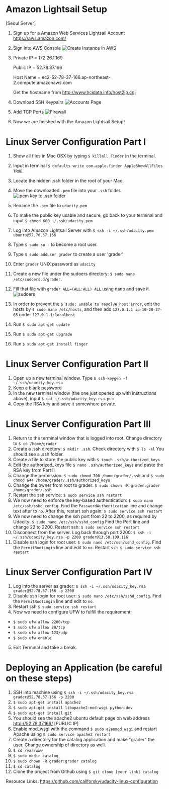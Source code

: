 # Amazon Lightsail Setup

[Seoul Server]
1. Sign up for a Amazon Web Services Lightsail Account
https://aws.amazon.com/
2. Sign into AWS Console
![Create Instance in AWS](readme_images/Create_Instance.png)
3. Private IP = 172.26.1.169

   Public IP = 52.78.37.166
   
   Host Name = ec2-52-78-37-166.ap-northeast-2.compute.amazonaws.com

   Get the hostname from http://www.hcidata.info/host2ip.cgi

4. Download SSH Keypairs
![Accounts Page](readme_images/accounts_page.png)
5. Add TCP Ports
![Firewall](readme_images/firewall.png)
6. Now we are finished with the Amazon Lightsail Setup! 

# Linux Server Configuration Part I

1. Show all files in Mac OSX by typing `$ killall Finder` in the terminal. 
2. Input in terminal `$ defaults write com.apple.finder AppleShowAllFiles TRUE`. 
3. Locate the hidden .ssh folder in the root of your Mac.
4. Move the downloaded `.pem` file into your `.ssh` folder.
![.pem key to .ssh folder](readme_images/ssh.png)
5. Rename the `.pem` file to `udacity.pem`
6. To make the public key usable and secure, go back to your terminal and input `$ chmod 600 ~/.ssh/udacity.pem`
7. Log into Amazon Lightsail Server with `$ ssh -i ~/.ssh/udacity.pem ubuntu@52.78.37.166`
8. Type `$ sudo su -` to become a root user. 
9. Type  `$ sudo adduser grader` to create a user 'grader' 
10. Enter `grader` UNIX password as `udacity`

11. Create a new file under the sudoers directory: `$ sudo nano /etc/sudoers.d/grader`.
12. Fill that file with `grader ALL=(ALL:ALL) ALL` using nano and save it.
![sudoers](readme_images/sudoers.png)
13. In order to prevent the `$ sudo: unable to resolve host error`, edit the hosts by `$ sudo nano /etc/hosts`, and then add `127.0.1.1 ip-10-20-37-65` under `127.0.1.1:localhost`
14. Run `$ sudo apt-get update`
15. Run `$ sudo apt-get upgrade`
16. Run `$ sudo apt-get install finger`

# Linux Server Configuration Part II
1. Open up a new terminal window. Type `$ ssh-keygen -f ~/.ssh/udacity_key.rsa`
2. Keep a blank password
3. In the new terminal window (the one just opened up with instructions above), input `$ cat ~/.ssh/udacity_key.rsa.pub`
4. Copy the RSA key and save it somewhere private.

# Linux Server Configuration Part III
1. Return to the terminal window that is logged into root. Change directory to `$ cd /home/grader`
2. Create a .ssh directory: `$ mkdir .ssh`. Check directory with `$ ls -al` You should see a .ssh folder.
3. Create a file to store the public key with `$ touch .ssh/authorized_keys`
4. Edit the authorized_keys file `$ nano .ssh/authorized_keys` and paste the RSA key from Part II
5. Change the permission: `$ sudo chmod 700 /home/grader/.ssh` and `$ sudo chmod 644 /home/grader/.ssh/authorized_keys`
6. Change the owner from root to grader: `$ sudo chown -R grader:grader /home/grader/.ssh`
7. Restart the ssh service: `$ sudo service ssh restart`
8. We now need to enforce the key-based authentication: `$ sudo nano /etc/ssh/sshd_config`. Find the `PasswordAuthentication` line and change text after to `no`. After this, restart ssh again: `$ sudo service ssh restart`
9. We now need to change the ssh port from 22 to 2200, as required by Udacity: `$ sudo nano /etc/ssh/sshd_config` Find the Port line and change 22 to 2200. Restart ssh: `$ sudo service ssh restart`
10. Disconnect from the server. Log back through port 2200: `$ ssh -i ~/.ssh/udacity_key.rsa -p 2200 grader@13.58.109.116`
11. Disable ssh login for root user. `$ sudo nano /etc/ssh/sshd_config`. Find the `PermitRootLogin` line and edit to `no`. Restart `ssh $ sudo service ssh restart`

# Linux Server Configuration Part IV
1. Log into the server as grader: `$ ssh -i ~/.ssh/udacity_key.rsa grader@52.78.37.166 -p 2200`
2. Disable ssh login for root user: `$ sudo nano /etc/ssh/sshd_config`. Find the `PermitRootLogin` line and edit to `no`. 
3. Restart ssh `$ sudo service ssh restart`
4. Now we need to configure UFW to fulfill the requirement:

* `$ sudo ufw allow 2200/tcp`
* `$ sudo ufw allow 80/tcp`
* `$ sudo ufw allow 123/udp`
* `$ sudo ufw enable`
5. Exit Terminal and take a break.

# Deploying an Application (be careful on these steps)
1. SSH into machine using `$ ssh -i ~/.ssh/udacity_key.rsa grader@52.78.37.166 -p 2200`
2. `$ sudo apt-get install apache2`
3. `$ sudo apt-get install libapache2-mod-wsgi python-dev`
4. `$ sudo apt-get install git`
5. You should see the apache2 ubuntu default page on web address http://52.78.37.166/     [PUBLIC IP]
6. Enable mod_wsgi with the command `$ sudo a2enmod wsgi` and restart Apache using `$ sudo service apache2 restart`
7. Create a directory for the catalog application and make "grader" the user. Change ownership of directory as well. 
8. `$ cd /var/www`
9. `$ sudo mkdir catalog`
10. `$ sudo chown -R grader:grader catalog`
11. `$ cd catalog`
12. Clone the project from Github using `$ git clone [your link] catalog`



Resource Links:
https://github.com/callforsky/udacity-linux-configuration

